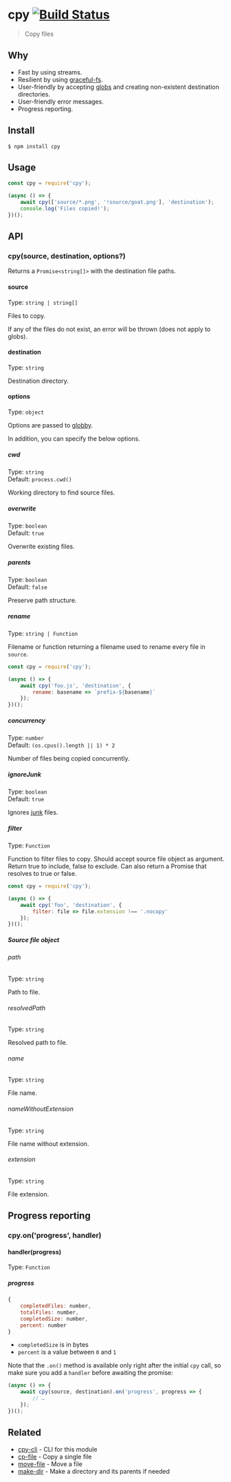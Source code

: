 # cpy [![Build Status](https://travis-ci.org/sindresorhus/cpy.svg?branch=master)](https://travis-ci.org/sindresorhus/cpy)

> Copy files

## Why

- Fast by using streams.
- Resilient by using [graceful-fs](https://github.com/isaacs/node-graceful-fs).
- User-friendly by accepting [globs](https://github.com/sindresorhus/globby#globbing-patterns) and creating non-existent destination directories.
- User-friendly error messages.
- Progress reporting.

## Install

```
$ npm install cpy
```

## Usage

```js
const cpy = require('cpy');

(async () => {
	await cpy(['source/*.png', '!source/goat.png'], 'destination');
	console.log('Files copied!');
})();
```

## API

### cpy(source, destination, options?)

Returns a `Promise<string[]>` with the destination file paths.

#### source

Type: `string | string[]`

Files to copy.

If any of the files do not exist, an error will be thrown (does not apply to globs).

#### destination

Type: `string`

Destination directory.

#### options

Type: `object`

Options are passed to [globby](https://github.com/sindresorhus/globby#options).

In addition, you can specify the below options.

##### cwd

Type: `string`\
Default: `process.cwd()`

Working directory to find source files.

##### overwrite

Type: `boolean`\
Default: `true`

Overwrite existing files.

##### parents

Type: `boolean`\
Default: `false`

Preserve path structure.

##### rename

Type: `string | Function`

Filename or function returning a filename used to rename every file in `source`.

```js
const cpy = require('cpy');

(async () => {
	await cpy('foo.js', 'destination', {
		rename: basename => `prefix-${basename}`
	});
})();
```

##### concurrency

Type: `number`\
Default: `(os.cpus().length || 1) * 2`

Number of files being copied concurrently.

##### ignoreJunk

Type: `boolean`\
Default: `true`

Ignores [junk](https://github.com/sindresorhus/junk) files.

##### filter

Type: `Function`

Function to filter files to copy. Should accept source file object as argument.
Return true to include, false to exclude. Can also return a Promise that resolves to true or false.

```js
const cpy = require('cpy');

(async () => {
	await cpy('foo', 'destination', {
		filter: file => file.extension !== '.nocopy'
	});
})();
```

##### Source file object

###### path

Type: `string`

Path to file.

###### resolvedPath

Type: `string`

Resolved path to file.

###### name

Type: `string`

File name.

###### nameWithoutExtension

Type: `string`

File name without extension.

###### extension

Type: `string`

File extension.

## Progress reporting

### cpy.on('progress', handler)

#### handler(progress)

Type: `Function`

##### progress

```js
{
	completedFiles: number,
	totalFiles: number,
	completedSize: number,
	percent: number
}
```

- `completedSize` is in bytes
- `percent` is a value between `0` and `1`

Note that the `.on()` method is available only right after the initial `cpy` call, so make sure you add a `handler` before awaiting the promise:

```js
(async () => {
	await cpy(source, destination).on('progress', progress => {
		// …
	});
})();
```

## Related

- [cpy-cli](https://github.com/sindresorhus/cpy-cli) - CLI for this module
- [cp-file](https://github.com/sindresorhus/cp-file) - Copy a single file
- [move-file](https://github.com/sindresorhus/move-file) - Move a file
- [make-dir](https://github.com/sindresorhus/make-dir) - Make a directory and its parents if needed
